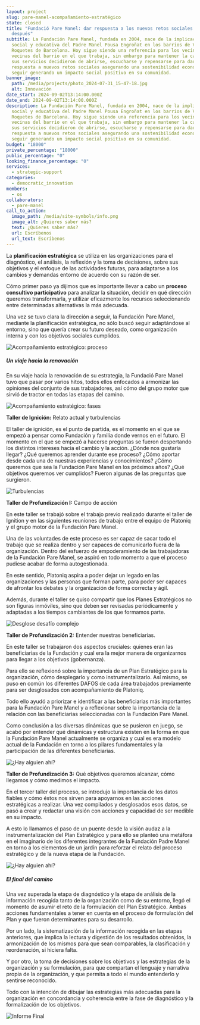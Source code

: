 ```yaml
---
layout: project
slug: pare-manel-acompañamiento-estratégico
state: closed
title: "Fundació Pare Manel: dar respuesta a los nuevos retos sociales 20 años
  después"
subtitle: La Fundación Pare Manel, fundada en 2004, nace de la implicación
  social y educativa del Padre Manel Pousa Engroñat en los barrios de Verdún-Les
  Roquetes de Barcelona. Hoy sigue siendo una referencia para los vecinos y
  vecinas del barrio en el que trabaja, sin embargo para mantener la calidad de
  sus servicios decidieron de abrirse, escucharse y repensarse para dar
  respuesta a nuevos retos sociales asegurando una sostenibilidad económica y
  seguir generando un impacto social positivo en su comunidad.
banner_image:
  path: /media/projects/photo_2024-07-31_15-47-18.jpg
  alt: Innovación
date_start: 2024-09-02T13:14:00.000Z
date_end: 2024-09-02T13:14:00.000Z
description: La Fundación Pare Manel, fundada en 2004, nace de la implicación
  social y educativa del Padre Manel Pousa Engroñat en los barrios de Verdún-Les
  Roquetes de Barcelona. Hoy sigue siendo una referencia para los vecinos y
  vecinas del barrio en el que trabaja, sin embargo para mantener la calidad de
  sus servicios decidieron de abrirse, escucharse y repensarse para dar
  respuesta a nuevos retos sociales asegurando una sostenibilidad económica y
  seguir generando un impacto social positivo en su comunidad.
budget: "18000"
private_percentage: "18000"
public_percentage: "0"
looking_finance_percentage: "0"
services:
  - strategic-support
categories:
  - democratic_innovation
members:
  - os
collaborators:
  - pare-manel
call_to_action:
  image_path: /media/site-symbols/info.png
  image_alt: ¿Quieres saber más?
  text: ¿Quieres saber más?
  url: Escríbenos
  url_text: Escríbenos
---
```

La **planificación estratégica** se utiliza en las organizaciones para el diagnóstico, el análisis, la reflexión y la toma de decisiones, sobre sus objetivos y el enfoque de las actividades futuras, para adaptarse a los cambios y demandas entorno de acuerdo con su razón de ser.

Cómo primer paso ya dijimos que es importante llevar a cabo un **proceso consultivo participativo** para analizar la situación, decidir en qué dirección queremos transformarla, y utilizar eficazmente los recursos seleccionando entre determinadas alternativas la más adecuada.

Una vez se tuvo clara la dirección a seguir, la Fundación Pare Manel, mediante la planificación estratégica, no sólo buscó seguir adaptándose al entorno, sino que quería crear su futuro deseado, como organización interna y con los objetivos sociales cumplidos.

![Acompañamiento estratégico: proceso](/media/captura-de-pantalla-2024-09-02-a-las-17.19.02.png "Acompañamiento estratégico: proceso")

##### Un viaje hacia la renovación

En su viaje hacia la renovación de su estrategia, la Fundació Pare Manel tuvo que pasar por varios hitos, todos ellos enfocados a armonizar las opiniones del conjunto de sus trabajadores, así cómo del grupo motor que sirvió de tractor en todas las etapas del camino.

![Acompañamiento estratégico: fases](/media/captura-de-pantalla-2024-09-03-a-las-15.59.01.png "Acompañamiento estratégico: fases")

**Taller de Ignición:** Relato actual y turbulencias

El taller de ignición, es el punto de partida, es el momento en el que se empezó a pensar como Fundación y familia donde vernos en el futuro. El momento en el que se empezó a hacerse preguntas se fueron despertando los distintos intereses hacia el cambio y la acción. ¿Dónde nos gustaría llegar? ¿Qué queremos aprender durante ese proceso? ¿Cómo aportar desde cada una de nuestras experiencias y conocimientos? ¿Cómo queremos que sea la Fundación Pare Manel en los próximos años? ¿Qué objetivos queremos ver cumplidos? Fueron algunas de las preguntas que surgieron.

![Turbulencias](/media/captura-de-pantalla-2024-09-04-a-las-10.57.02.png "Turbulencias")

**Taller de Profundización I:** Campo de acción

En este taller se trabajó sobre el trabajo previo realizado durante el taller de Ignition y en las siguientes reuniones de trabajo entre el equipo de Platoniq y el grupo motor de la Fundación Pare Manel.

Una de las voluntades de este proceso es ser capaz de sacar todo el trabajo que se realiza dentro y ser capaces de comunicarlo fuera de la organización. Dentro del esfuerzo de empoderamiento de las trabajadoras de la Fundación Pare Manel, se aspiró en todo momento a que el proceso pudiese acabar de forma autogestionada.

En este sentido, Platoniq aspira a poder dejar un legado en las organizaciones y las personas que forman parte, para poder ser capaces de afrontar los debates y la organización de forma correcta y ágil.

Además, durante el taller se quiso compartir que los Planes Estratégicos no son figuras inmóviles, sino que deben ser revisadas periódicamente y adaptadas a los tiempos cambiantes de los que formamos parte.

![Desglose desafío complejo](/media/captura-de-pantalla-2024-09-04-a-las-10.58.31.png "Desglose desafío complejo")

**Taller de Profundización 2:** Entender nuestras beneficiarias. 

En este taller se trabajaron dos aspectos cruciales: quienes eran las beneficiarias de la Fundación y cual era la mejor manera de organizarnos para llegar a los objetivos (gobernanza).

Para ello se reflexionó sobre la importancia de un Plan Estratégico para la organización, cómo desplegarlo y como instrumentalizarlo. Así mismo, se puso en común los diferentes DAFOS de cada área trabajados previamente para ser desglosados ​​con acompañamiento de Platoniq.

Todo ello ayudó a priorizar e identificar a las beneficiarias más importantes para la Fundación Pare Manel y a reflexionar sobre la importancia de la relación con las beneficiarias seleccionadas con la Fundación Pare Manel.

Como conclusión a las diversas dinámicas que se pusieron en juego, se acabó por entender qué dinámicas y estructura existen en la forma en que la Fundación Pare Manel actualmente se organiza y cual es era modelo actual de la Fundación en torno a los pilares fundamentales y la participación de las diferentes beneficiarias.

![¿Hay alguien ahí?](/media/captura-de-pantalla-2024-09-02-a-las-17.12.20.png "¿Hay alguien ahí?")

**Taller de Profundización 3:** Qué objetivos queremos alcanzar, cómo llegamos y cómo medimos el impacto.

En el tercer taller del proceso, se introdujo la importancia de los datos fiables y cómo éstos nos sirven para apoyarnos en las acciones estratégicas a realizar. Una vez compilados y desglosados esos datos, se pasó a crear y redactar una visión con acciones y capacidad de ser medible en su impacto.

A esto lo llamamos el paso de un puente desde la visión audaz a la instrumentalización del Plan Estratégico y para ello se planteó una metáfora en el imaginario de los diferentes integrantes de la Fundación Padre Manel en torno a los elementos de un jardín para reforzar el relato del proceso estratégico y de la nueva etapa de la Fundación.

![¿Hay alguien ahí?](/media/captura-de-pantalla-2024-09-03-a-las-16.05.15.png "¿Hay alguien ahí?")

##### El final del camino

Una vez superada la etapa de diagnóstico y la etapa de análisis de la información recogida tanto de la organización como de su entorno, llegó el momento de asumir el reto de la formulación del Plan Estratégico. Ambas acciones fundamentales a tener en cuenta en el proceso de formulación del Plan y que fueron determinantes para su desarrollo.

Por un lado, la sistematización de la información recogida en las etapas anteriores, que implica la lectura y digestión de los resultados obtenidos, la armonización de los mismos para que sean comparables, la clasificación y reordenación, si hiciera falta.

Y por otro, la toma de decisiones sobre los objetivos y las estrategias de la organización y su formulación, para que compartan el lenguaje y narrativa propia de la organización, y que permita a todo el mundo entenderlo y sentirse reconocido.

Todo con la intención de dibujar las estrategias más adecuadas para la organización en concordancia y coherencia entre la fase de diagnóstico y la formalización de los objetivos.

![Informe Final](/media/photo_2024-07-31_15-47-06.jpg "Informe Final")
